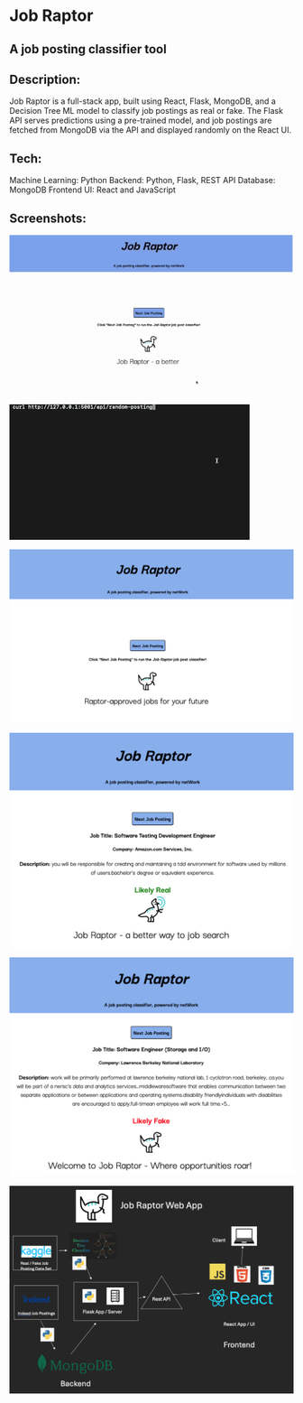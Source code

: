 # Job Raptor
## A job posting classifier tool

## Description: 
Job Raptor is a full-stack app, built using React, Flask, MongoDB, and a Decision Tree ML model to classify job postings as real or fake. The Flask API serves predictions using a pre-trained model, and job postings are fetched from MongoDB via the API and displayed randomly on the React UI.

## Tech: 
Machine Learning: Python
Backend: Python, Flask, REST API
Database: MongoDB
Frontend UI: React and JavaScript

## Screenshots: 
![Demo](/screenshots/demo.gif)

![CLI](/screenshots/cli.gif)

![Home](/screenshots/home.png)

![Real](/screenshots/real.png)

![Fake](/screenshots/fake.png)

![Diagram](/screenshots/diagram.png)

